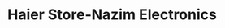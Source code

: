 ---
title: "Haier Store-Nazim Electronics"
url: /raiwind/haier-store-nazim-electronics/
shop: electronics
---